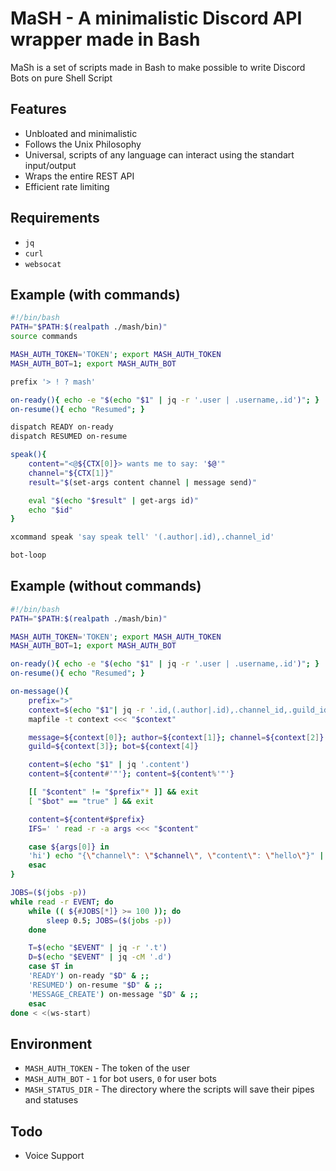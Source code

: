 # MaSH - A minimalistic Discord API wrapper made in Bash
MaSh is a set of scripts made in Bash to make possible to
write Discord Bots on pure Shell Script

## Features
- Unbloated and minimalistic
- Follows the Unix Philosophy
- Universal, scripts of any language can
interact using the standart input/output
- Wraps the entire REST API
- Efficient rate limiting

## Requirements
- `jq`
- `curl`
- `websocat`

## Example (with commands)

```bash
#!/bin/bash
PATH="$PATH:$(realpath ./mash/bin)"
source commands

MASH_AUTH_TOKEN='TOKEN'; export MASH_AUTH_TOKEN
MASH_AUTH_BOT=1; export MASH_AUTH_BOT

prefix '> ! ? mash'

on-ready(){ echo -e "$(echo "$1" | jq -r '.user | .username,.id')"; }
on-resume(){ echo "Resumed"; }

dispatch READY on-ready
dispatch RESUMED on-resume

speak(){
	content="<@${CTX[0]}> wants me to say: '$@'"
	channel="${CTX[1]}"
	result="$(set-args content channel | message send)"

	eval "$(echo "$result" | get-args id)"
	echo "$id"
}

xcommand speak 'say speak tell' '(.author|.id),.channel_id'

bot-loop
```

## Example (without commands)
```bash
#!/bin/bash
PATH="$PATH:$(realpath ./mash/bin)"

MASH_AUTH_TOKEN='TOKEN'; export MASH_AUTH_TOKEN
MASH_AUTH_BOT=1; export MASH_AUTH_BOT

on-ready(){ echo -e "$(echo "$1" | jq -r '.user | .username,.id')"; }
on-resume(){ echo "Resumed"; }

on-message(){
	prefix=">"
	context=$(echo "$1"| jq -r '.id,(.author|.id),.channel_id,.guild_id,(.author|.bot)')
	mapfile -t context <<< "$context"

	message=${context[0]}; author=${context[1]}; channel=${context[2]}
	guild=${context[3]}; bot=${context[4]}

	content=$(echo "$1" | jq '.content')
	content=${content#'"'}; content=${content%'"'}

	[[ "$content" != "$prefix"* ]] && exit
	[ "$bot" == "true" ] && exit

	content=${content#$prefix}
	IFS=' ' read -r -a args <<< "$content"

	case ${args[0]} in
	'hi') echo "{\"channel\": \"$channel\", \"content\": \"hello\"}" | message send >> /dev/null;;
	esac
}

JOBS=($(jobs -p))
while read -r EVENT; do
	while (( ${#JOBS[*]} >= 100 )); do
		sleep 0.5; JOBS=($(jobs -p))
	done

	T=$(echo "$EVENT" | jq -r '.t')
	D=$(echo "$EVENT" | jq -cM '.d')
	case $T in
	'READY') on-ready "$D" & ;;
	'RESUMED') on-resume "$D" & ;;
	'MESSAGE_CREATE') on-message "$D" & ;;
	esac
done < <(ws-start)
```

## Environment
- `MASH_AUTH_TOKEN` - The token of the user
- `MASH_AUTH_BOT` - `1` for bot users, `0` for user bots
- `MASH_STATUS_DIR` - The directory where the scripts will save
their pipes and statuses

## Todo
- Voice Support

